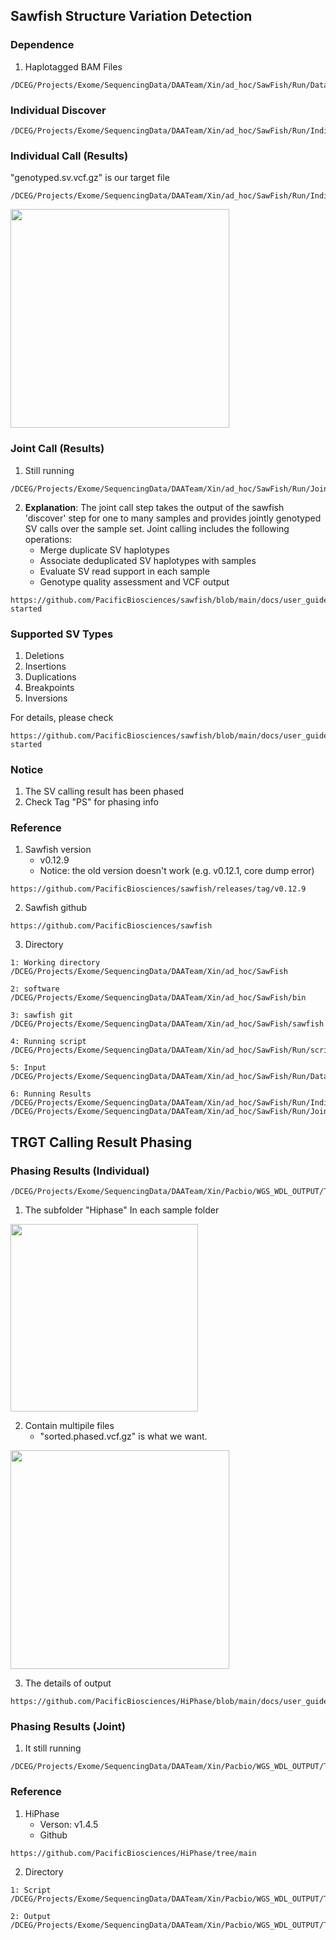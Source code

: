 ## Sawfish Structure Variation Detection
### Dependence           
1. Haplotagged BAM Files
```
/DCEG/Projects/Exome/SequencingData/DAATeam/Xin/ad_hoc/SawFish/Run/Data/EwingSampleList.txt
```
### Individual Discover
```
/DCEG/Projects/Exome/SequencingData/DAATeam/Xin/ad_hoc/SawFish/Run/IndividualCall/output/discover
```
### Individual Call (Results)
"genotyped.sv.vcf.gz" is our target file
```
/DCEG/Projects/Exome/SequencingData/DAATeam/Xin/ad_hoc/SawFish/Run/IndividualCall/output/call
```
<img src="https://github.com/user-attachments/assets/cd7c5b7c-d235-4e8a-99ce-73ae413008ae" width="350">


### Joint Call (Results)
1. Still running
```
/DCEG/Projects/Exome/SequencingData/DAATeam/Xin/ad_hoc/SawFish/Run/JointCall/output/call
```

2. **Explanation**: The joint call step takes the output of the sawfish 'discover' step for one to many samples and provides jointly genotyped SV calls over the sample set. Joint calling includes the following operations:
    * Merge duplicate SV haplotypes
    * Associate deduplicated SV haplotypes with samples
    * Evaluate SV read support in each sample
    * Genotype quality assessment and VCF output
```
https://github.com/PacificBiosciences/sawfish/blob/main/docs/user_guide.md#getting-started
```

### Supported SV Types
1. Deletions
2. Insertions
3. Duplications
4. Breakpoints
5. Inversions
   
For details, please check
```
https://github.com/PacificBiosciences/sawfish/blob/main/docs/user_guide.md#getting-started
```
### Notice
1. The SV calling result has been phased
2. Check Tag "PS" for phasing info

### Reference
1. Sawfish version
   * v0.12.9
   * Notice: the old version doesn't work (e.g. v0.12.1, core dump error)
```
https://github.com/PacificBiosciences/sawfish/releases/tag/v0.12.9
```
2. Sawfish github
```
https://github.com/PacificBiosciences/sawfish
```
3. Directory
```
1: Working directory
/DCEG/Projects/Exome/SequencingData/DAATeam/Xin/ad_hoc/SawFish

2: software
/DCEG/Projects/Exome/SequencingData/DAATeam/Xin/ad_hoc/SawFish/bin

3: sawfish git
/DCEG/Projects/Exome/SequencingData/DAATeam/Xin/ad_hoc/SawFish/sawfish

4: Running script
/DCEG/Projects/Exome/SequencingData/DAATeam/Xin/ad_hoc/SawFish/Run/script

5: Input
/DCEG/Projects/Exome/SequencingData/DAATeam/Xin/ad_hoc/SawFish/Run/Data

6: Running Results
/DCEG/Projects/Exome/SequencingData/DAATeam/Xin/ad_hoc/SawFish/Run/IndividualCall
/DCEG/Projects/Exome/SequencingData/DAATeam/Xin/ad_hoc/SawFish/Run/JointCall
```


## TRGT Calling Result Phasing

### Phasing Results (Individual)
```
/DCEG/Projects/Exome/SequencingData/DAATeam/Xin/Pacbio/WGS_WDL_OUTPUT/TRGT/output/trgt
```

1. The subfolder "Hiphase" In each sample folder
<img src="https://github.com/user-attachments/assets/897da562-a5c5-4ebb-84f5-b12f2f5a0a4f" width="300">

2. Contain multipile files
   * "sorted.phased.vcf.gz" is what we want.
<img src="https://github.com/user-attachments/assets/524da7a1-5d4f-4705-b07a-897ee8c9d1a6" width="350">


3. The details of output
```
https://github.com/PacificBiosciences/HiPhase/blob/main/docs/user_guide.md
```

### Phasing Results (Joint)
1. It still running
```
/DCEG/Projects/Exome/SequencingData/DAATeam/Xin/Pacbio/WGS_WDL_OUTPUT/TRGT/output/Hiphase
```

### Reference
1. HiPhase
   * Verson: v1.4.5
   * Github
```
https://github.com/PacificBiosciences/HiPhase/tree/main
```

2. Directory
```
1: Script
/DCEG/Projects/Exome/SequencingData/DAATeam/Xin/Pacbio/WGS_WDL_OUTPUT/TRGT/script/Microsatellite_Analysis

2: Output
/DCEG/Projects/Exome/SequencingData/DAATeam/Xin/Pacbio/WGS_WDL_OUTPUT/TRGT/output
```

